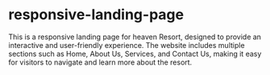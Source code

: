 # responsive-landing-page
This is a responsive landing page for heaven Resort, designed to provide an interactive and user-friendly experience. The website includes multiple sections such as Home, About Us, Services, and Contact Us, making it easy for visitors to navigate and learn more about the resort.
